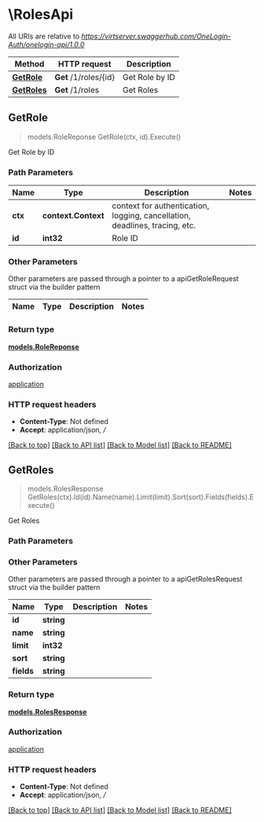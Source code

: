 # \RolesApi

All URIs are relative to *https://virtserver.swaggerhub.com/OneLogin-Auth/onelogin-api/1.0.0*

Method | HTTP request | Description
------------- | ------------- | -------------
[**GetRole**](RolesApi.md#GetRole) | **Get** /1/roles/{id} | Get Role by ID
[**GetRoles**](RolesApi.md#GetRoles) | **Get** /1/roles | Get Roles



## GetRole

> models.RoleReponse GetRole(ctx, id).Execute()

Get Role by ID



### Path Parameters


Name | Type | Description  | Notes
------------- | ------------- | ------------- | -------------
**ctx** | **context.Context** | context for authentication, logging, cancellation, deadlines, tracing, etc.
**id** | **int32** | Role ID | 

### Other Parameters

Other parameters are passed through a pointer to a apiGetRoleRequest struct via the builder pattern


Name | Type | Description  | Notes
------------- | ------------- | ------------- | -------------


### Return type

[**models.RoleReponse**](RoleReponse.md)

### Authorization

[application](../README.md#application)

### HTTP request headers

- **Content-Type**: Not defined
- **Accept**: application/json, */*

[[Back to top]](#) [[Back to API list]](../README.md#documentation-for-api-endpoints)
[[Back to Model list]](../README.md#documentation-for-models)
[[Back to README]](../README.md)


## GetRoles

> models.RolesResponse GetRoles(ctx).Id(id).Name(name).Limit(limit).Sort(sort).Fields(fields).Execute()

Get Roles



### Path Parameters



### Other Parameters

Other parameters are passed through a pointer to a apiGetRolesRequest struct via the builder pattern


Name | Type | Description  | Notes
------------- | ------------- | ------------- | -------------
 **id** | **string** |  | 
 **name** | **string** |  | 
 **limit** | **int32** |  | 
 **sort** | **string** |  | 
 **fields** | **string** |  | 

### Return type

[**models.RolesResponse**](RolesResponse.md)

### Authorization

[application](../README.md#application)

### HTTP request headers

- **Content-Type**: Not defined
- **Accept**: application/json, */*

[[Back to top]](#) [[Back to API list]](../README.md#documentation-for-api-endpoints)
[[Back to Model list]](../README.md#documentation-for-models)
[[Back to README]](../README.md)

